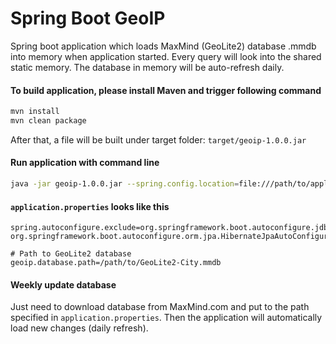 # Spring Boot GeoIP
Spring boot application which loads MaxMind (GeoLite2) database .mmdb into memory when application started.
Every query will look into the shared static memory.
The database in memory will be auto-refresh daily.

#### To build application, please install Maven and trigger following command
```bash
mvn install
mvn clean package
```

After that, a file will be built under target folder: `target/geoip-1.0.0.jar`

#### Run application with command line
```bash
java -jar geoip-1.0.0.jar --spring.config.location=file:///path/to/application.properties
```

#### `application.properties` looks like this
```text
spring.autoconfigure.exclude=org.springframework.boot.autoconfigure.jdbc.DataSourceAutoConfiguration, org.springframework.boot.autoconfigure.orm.jpa.HibernateJpaAutoConfiguration

# Path to GeoLite2 database
geoip.database.path=/path/to/GeoLite2-City.mmdb
```

#### Weekly update database
Just need to download database from MaxMind.com and put to the path specified in `application.properties`. Then the application will automatically load new changes (daily refresh).

